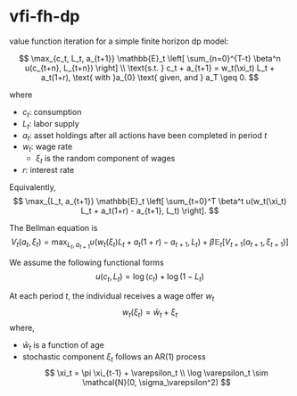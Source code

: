 # vfi-fh-dp
value function iteration for a simple finite horizon dp model:

$$
\max_{c_t, L_t, a_{t+1}} \mathbb{E}_t \left[ \sum_{n=0}^{T-t} \beta^n u(c_{t+n}, L_{t+n}) \right] \\
\text{s.t. } c_t + a_{t+1} = w_t(\xi_t) L_t + a_t(1+r), \text{ with }a_{0} \text{ given, and } a_T \geq 0.
$$

where
* $c_t$: consumption
* $L_t$: labor supply
* $a_t$: asset holdings after all actions have been completed in period $t$
* $w_t$: wage rate
    * $\xi_t$ is the random component of wages
* $r$: interest rate

Equivalently,
$$
\max_{L_t, a_{t+1}} \mathbb{E}_t \left[ \sum_{t=0}^T \beta^t u(w_t(\xi_t) L_t + a_t(1+r) - a_{t+1}, L_t) \right].
$$

The Bellman equation is
$$
V_t(a_t, \xi_t) = \max_{L_t, a_{t+1}} u(w_t(\xi_t) L_t + a_t(1+r) - a_{t+1}, L_t) + \beta \mathbb{E}_t \left[ V_{t+1}(a_{t+1}, \xi_{t+1}) \right]
$$

We assume the following functional forms
$$
u(c_t, L_t) = \log(c_t) + \log(1 - L_t)
$$

At each period $t$, the individual receives a wage offer $w_t$
$$
w_t(\xi_t) = \bar{w}_t + \xi_t
$$
where,
* $\bar{w}_t$ is a function of age
* stochastic component $\xi_t$ follows an AR(1) process
$$
\xi_t = \pi \xi_{t-1} + \varepsilon_t \\
\log \varepsilon_t \sim \mathcal{N}(0, \sigma_\varepsilon^2)
$$

